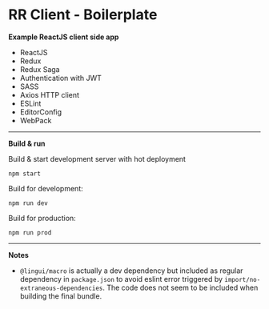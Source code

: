 RR Client - Boilerplate
=======================

**Example ReactJS client side app**

- ReactJS
- Redux
- Redux Saga
- Authentication with JWT
- SASS
- Axios HTTP client
- ESLint
- EditorConfig
- WebPack

---

**Build & run**

Build & start development server with hot deployment

```
npm start
```

Build for development:

```
npm run dev
```

Build for production:

```
npm run prod
```

---

**Notes**

- `@lingui/macro` is actually a dev dependency but included as regular dependency in `package.json` to avoid eslint error triggered by 
`import/no-extraneous-dependencies`. The code does not seem to be included when building the final bundle.
